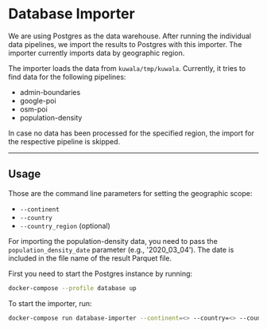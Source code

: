 # Database Importer

We are using Postgres as the data warehouse. After running the individual data pipelines, we import the results to
Postgres with this importer. The importer currently imports data by geographic region.

The importer loads the data from `kuwala/tmp/kuwala`. Currently, it tries to find data for the following pipelines:

- admin-boundaries
- google-poi
- osm-poi
- population-density

In case no data has been processed for the specified region, the import for the respective pipeline is skipped.

---

## Usage

Those are the command line parameters for setting the geographic scope:

- `--continent`
- `--country`
- `--country_region` (optional)

For importing the population-density data, you need to pass the `population_density_date` parameter (e.g., 
'2020_03_04'). The date is included in the file name of the result Parquet file.

First you need to start the Postgres instance by running:

```zsh
docker-compose --profile database up
```

To start the importer, run:

```zsh
docker-compose run database-importer --continent=<> --country=<> --country_region=<>
```
